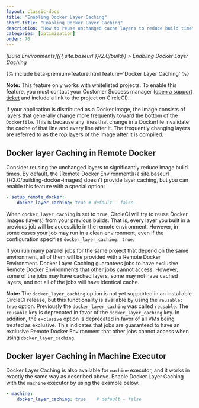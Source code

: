 ```yaml
---
layout: classic-docs
title: "Enabling Docker Layer Caching"
short-title: "Enabling Docker Layer Caching"
description: "How to reuse unchanged cache layers to reduce build time"
categories: [optimization]
order: 70
---
```


*[Build Environments]({{ site.baseurl }}/2.0/build/) > Enabling Docker Layer Caching*

{% include beta-premium-feature.html feature='Docker Layer Caching' %}

**Note:** This feature only works with whitelisted projects. To enable this feature, you must contact your Customer Success manager ([open a support ticket](https://support.circleci.com/) and include a link to the project on CircleCI). 

If your application is distributed as a Docker image, the image consists of layers that generally change more frequently toward the bottom of the `Dockerfile`. This is because any lines that change in a Dockerfile invalidate the cache of that line and every line after it. The frequently changing layers are referred to as the *top* layers of the image after it is compiled.

## Docker layer Caching in Remote Docker
Consider reusing the unchanged layers to significantly reduce image build times. By default, the [Remote Docker Environment]({{ site.baseurl }}/2.0/building-docker-images) doesn't provide layer caching, but you can enable this feature with a special option:

``` YAML
- setup_remote_docker:
    docker_layer_caching: true # default - false  
``` 

When `docker_layer_caching` is set to `true`, CircleCI will try to reuse Docker Images (layers) from your previous builds. That is, every layer you built in a previous job will be accessible in the remote environment. However, in some cases your job may run in a clean environment, even if the configuration specifies `docker_layer_caching: true`.

If you run many parallel jobs for the same project that depend on the same environment, all of them will be provided with a Remote Docker Environment. Docker Layer Caching guarantees jobs to have exclusive Remote Docker Environments that other jobs cannot access. However, some of the jobs may have cached layers, some may not have cached layers, and not all of the jobs will have identical cache.

**Note:** The `docker_layer_caching` option is not yet supported in an installable CircleCI release, but this functionality is available by using the `reusable: true` option. Previously the `docker_layer_caching` was called `reusable`. The `reusable` key is deprecated in favor of the `docker_layer_caching` key. In addition, the `exclusive` option is deprecated in favor of all VMs being treated as exclusive. This indicates that jobs are guaranteed to have an exclusive Remote Docker Environment that other jobs cannot access when using `docker_layer_caching`.

## Docker layer Caching in Machine Executor

Docker Layer Caching is also available for `machine` executor, and it works in exactly the same way as described above. Enable Docker Layer Caching with the `machine` executor by using the example below.

``` YAML
- machine:
    docker_layer_caching: true    # default - false
```

